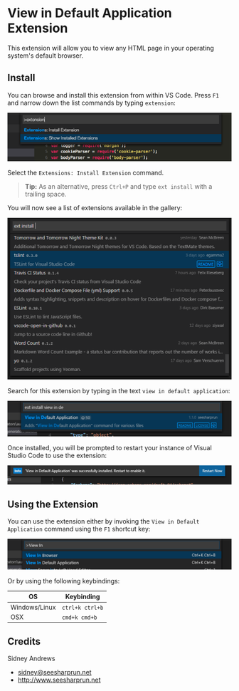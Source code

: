 # View in Default Application Extension

This extension will allow you to view any HTML page in your operating system's default browser.

## Install

You can browse and install this extension from within VS Code. Press ``F1`` and narrow down the list commands by typing ``extension``:

![Install Extension Command](media/install_gallery_extension.png)

Select the ``Extensions: Install Extension`` command.

> **Tip:** As an alternative, press ``Ctrl+P`` and type ``ext install`` with a trailing space.

You will now see a list of extensions available in the gallery:

![Gallery Extensions](media/gallery_extensions.png)

Search for this extension by typing in the text ``view in default application``:

![Search for Extension](media/extension_search.png)

Once installed, you will be prompted to restart your instance of Visual Studio Code to use the extension:

![Restart](media/restart_ide.png)

## Using the Extension

You can use the extension either by invoking the ``View in Default Application`` command using the ``F1`` shortcut key:

![Invoke Extension](media/invoke.png)

Or by using the following keybindings:

| OS | Keybinding |
| --- | --- |
| Windows/Linux | ``ctrl+k ctrl+b`` |
| OSX | ``cmd+k cmd+b`` |
    
## Credits

Sidney Andrews
- sidney@seesharprun.net
- http://www.seesharprun.net
